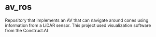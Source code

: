 # av_ros
Repository that implements an AV that can navigate around cones using information from a LiDAR sensor. This project used visualization software from the Construct.AI
